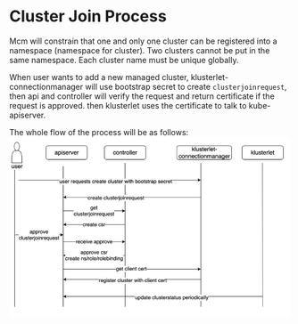 # Cluster Join Process

Mcm will constrain that one and only one cluster can be registered into a namespace (namespace for cluster). Two clusters cannot be put in the same namespace. Each cluster name must be unique globally.

When user wants to add a new managed cluster, klusterlet-connectionmanager will use bootstrap secret to create `clusterjoinrequest`, then api and controller will verify the request and return certificate if the request is approved. then klusterlet uses the certificate to talk to kube-apiserver.

The whole flow of the process will be as follows:
![image](clusterjoin.png)

